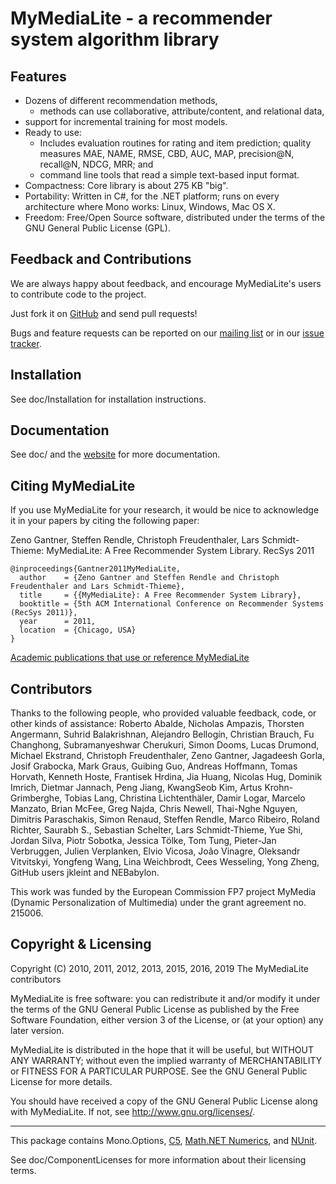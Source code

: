 MyMediaLite - a recommender system algorithm library
====================================================

Features
--------

 - Dozens of different recommendation methods,
    - methods can use collaborative, attribute/content, and relational data,
 - support for incremental training for most models.
 - Ready to use:
    - Includes evaluation routines for rating and item prediction;
      quality measures MAE, NAME, RMSE, CBD, AUC, MAP, precision@N, recall@N,
      NDCG, MRR; and
    - command line tools that read a simple text-based input format.
 - Compactness: Core library is about 275 KB "big".
 - Portability: Written in C#, for the .NET platform;
   runs on every architecture where Mono works: Linux, Windows, Mac OS X.
 - Freedom: Free/Open Source software, distributed under the terms of the
            GNU General Public License (GPL).


Feedback and Contributions
--------------------------

We are always happy about feedback, and encourage MyMediaLite's users to
contribute code to the project.

Just fork it on [GitHub](https://github.com/zenogantner/MyMediaLite) and send pull requests!

Bugs and feature requests can be reported on our
[mailing list](https://groups.google.com/group/mymedialite) or in our
[issue tracker](https://github.com/zenogantner/MyMediaLite/issues).


Installation
------------

See doc/Installation for installation instructions.


Documentation
-------------

See doc/ and the [website](http://mymedialite.net) for more documentation.


Citing MyMediaLite
------------------

If you use MyMediaLite for your research, it would be nice to acknowledge it
in your papers by citing the following paper:

Zeno Gantner, Steffen Rendle, Christoph Freudenthaler, Lars Schmidt-Thieme:
MyMediaLite: A Free Recommender System Library. RecSys 2011

```
@inproceedings{Gantner2011MyMediaLite,
  author    = {Zeno Gantner and Steffen Rendle and Christoph Freudenthaler and Lars Schmidt-Thieme},
  title     = {{MyMediaLite}: A Free Recommender System Library},
  booktitle = {5th ACM International Conference on Recommender Systems (RecSys 2011)},
  year      = 2011,
  location  = {Chicago, USA}
}
```


[Academic publications that use or reference MyMediaLite](https://scholar.google.de/scholar?q=mymedialite)


Contributors
------------

Thanks to the following people, who provided valuable feedback, code, or other
kinds of assistance:
Roberto Abalde, Nicholas Ampazis, Thorsten Angermann, Suhrid Balakrishnan,
Alejandro Bellogín, Christian Brauch, Fu Changhong, Subramanyeshwar Cherukuri,
Simon Dooms, Lucas Drumond, Michael Ekstrand, Christoph Freudenthaler,
Zeno Gantner, Jagadeesh Gorla, Josif Grabocka, Mark Graus, Guibing Guo,
Andreas Hoffmann, Tomas Horvath, Kenneth Hoste, Frantisek Hrdina, Jia Huang,
Nicolas Hug, Dominik Imrich, Dietmar Jannach, Peng Jiang, KwangSeob Kim,
Artus Krohn-Grimberghe, Tobias Lang, Christina Lichtenthäler, Damir Logar,
Marcelo Manzato, Brian McFee, Greg Najda, Chris Newell, Thai-Nghe Nguyen,
Dimitris Paraschakis, Simon Renaud, Steffen Rendle, Marco Ribeiro,
Roland Richter, Saurabh S., Sebastian Schelter, Lars Schmidt-Thieme, Yue Shi,
Jordan Silva, Piotr Sobotka, Jessica Tölke, Tom Tung, Pieter-Jan Verbruggen,
Julien Verplanken, Elvio Vicosa, João Vinagre, Oleksandr Vitvitskyi,
Yongfeng Wang, Lina Weichbrodt, Cees Wesseling, Yong Zheng, GitHub users
jkleint and NEBabylon.

This work was funded by the European Commission FP7 project MyMedia
(Dynamic Personalization of Multimedia) under the grant agreement no. 215006.


Copyright & Licensing
---------------------

Copyright (C) 2010, 2011, 2012, 2013, 2015, 2016, 2019 The MyMediaLite contributors

MyMediaLite is free software: you can redistribute it and/or modify
it under the terms of the GNU General Public License as published by
the Free Software Foundation, either version 3 of the License, or
(at your option) any later version.

MyMediaLite is distributed in the hope that it will be useful,
but WITHOUT ANY WARRANTY; without even the implied warranty of
MERCHANTABILITY or FITNESS FOR A PARTICULAR PURPOSE.  See the
GNU General Public License for more details.

You should have received a copy of the GNU General Public License
along with MyMediaLite.  If not, see <http://www.gnu.org/licenses/>.

----
This package contains Mono.Options, [C5](http://www.itu.dk/research/c5/), [Math.NET Numerics](http://numerics.mathdotnet.com),
and [NUnit](http://www.nunit.org).

See doc/ComponentLicenses for more information about their licensing terms.
